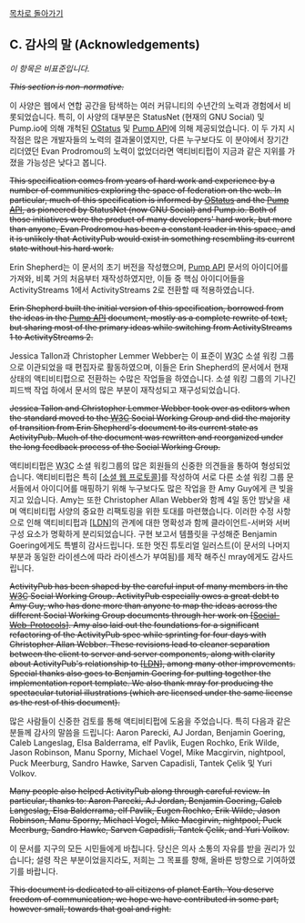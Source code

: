 [목차로 돌아가기](ActivityPubContents.md)

## C. 감사의 말 (Acknowledgements)

*이 항목은 비표준입니다.*

~~*This section is non-normative.*~~

이 사양은 웹에서 연합 공간을 탐색하는 여러 커뮤니티의 수년간의 노력과 경험에서 비롯되었습니다. 특히, 이 사양의 대부분은 StatusNet (현재의 GNU Social) 및 Pump.io에 의해 개척된 [OStatus](https://www.w3.org/community/ostatus/wiki/Main_Page) 및 [Pump API](https://github.com/pump-io/pump.io/blob/master/API.md)에 의해 제공되었습니다. 이 두 가지 시작점은 많은 개발자들의 노력의 결과물이였지만, 다른 누구보다도 이 분야에서 장기간 리더였던 Evan Prodromou의 노력이 없었더라면 액티비티펍이 지금과 같은 지위를 가졌을 가능성은 낮다고 봅니다.

~~This specification comes from years of hard work and experience by a number of communities exploring the space of federation on the web. In particular, much of this specification is informed by [OStatus](https://www.w3.org/community/ostatus/wiki/Main_Page) and the [Pump API](https://github.com/pump-io/pump.io/blob/master/API.md), as pioneered by StatusNet (now GNU Social) and Pump.io. Both of those initiatives were the product of many developers' hard work, but more than anyone, Evan Prodromou has been a constant leader in this space, and it is unlikely that ActivityPub would exist in something resembling its current state without his hard work.~~

Erin Shepherd는 이 문서의 초기 버전을 작성했으며, [Pump API](https://github.com/pump-io/pump.io/blob/master/API.md) 문서의 아이디어를 가져와, 비록 거의 처음부터 재작성하였지만, 이들 중 핵심 아이디어들을 ActivityStreams 1에서 ActivityStreams 2로 전환할 때 적용하였습니다.

~~Erin Shepherd built the initial version of this specification, borrowed from the ideas in the [Pump API](https://github.com/pump-io/pump.io/blob/master/API.md) document, mostly as a complete rewrite of text, but sharing most of the primary ideas while switching from ActivityStreams 1 to ActivityStreams 2.~~

[//Comment]: # "번역이 매끄럽지 않은 것 같습니다."

Jessica Tallon과 Christopher Lemmer Webber는 이 표준이 <abbr title="World Wide Web Consortium">W3C</abbr> 소셜 워킹 그룹으로 이관되었을 때 편집자로 활동하였으며, 이들은 Erin Shepherd의 문서에서 현재 상태의 액티비티펍으로 전환하는 수많은 작업들을 하였습니다. 소셜 워킹 그룹의 기나긴 피드백 작업 하에서 문서의 많은 부분이 재작성되고 재구성되었습니다.

~~Jessica Tallon and Christopher Lemmer Webber took over as editors when the standard moved to the <abbr title="World Wide Web Consortium">W3C</abbr> Social Working Group and did the majority of transition from Erin Shepherd's document to its current state as ActivityPub. Much of the document was rewritten and reorganized under the long feedback process of the Social Working Group.~~

액티비티펍은 <abbr title="World Wide Web Consortium">W3C</abbr> 소셜 워킹그룹의 많은 회원들의 신중한 의견들을 통하여 형성되었습니다. 액티비티펍은 특히 [[소셜 웹 프로토콜](https://www.w3.org/TR/activitypub/#bib-Social-Web-Protocols)]를 작성하여 서로 다른 소셜 워킹 그룹 문서들에서 아이디어를 매핑하기 위해 누구보다도 많은 작업을 한 Amy Guy에게 큰 빚을 지고 있습니다. Amy는 또한 Christopher Allan Webber와 함께 4일 동안 밤낮을 새며 액티비티펍 사양의 중요한 리팩토링을 위한 토대를 마련했습니다. 이러한 수정 사항으로 인해 액티비티펍과 [[LDN](https://www.w3.org/TR/activitypub/#bib-LDN)]의 관계에 대한 명확성과 함께 클라이언트-서버와 서버 구성 요소가 명확하게 분리되었습니다. 구현 보고서 템플릿을 구성해준 Benjamin Goering에게도 특별히 감사드립니다. 또한 멋진 튜토리얼 일러스트(이 문서의 나머지 부분과 동일한 라이센스에 따라 라이센스가 부여됨)를 제작 해주신 mray에게도 감사드립니다.

~~ActivityPub has been shaped by the careful input of many members in the <abbr title="World Wide Web Consortium">W3C</abbr> Social Working Group. ActivityPub especially owes a great debt to Amy Guy, who has done more than anyone to map the ideas across the different Social Working Group documents through her work on [[Social-Web-Protocols](https://www.w3.org/TR/activitypub/#bib-Social-Web-Protocols)]. Amy also laid out the foundations for a significant refactoring of the ActivityPub spec while sprinting for four days with Christopher Allan Webber. These revisions lead to cleaner separation between the client to server and server components, along with clarity about ActivityPub's relationship to [[LDN](https://www.w3.org/TR/activitypub/#bib-LDN)], among many other improvements. Special thanks also goes to Benjamin Goering for putting together the implementation report template. We also thank mray for producing the spectacular tutorial illustrations (which are licensed under the same license as the rest of this document).~~

[//Comment]: # "의역"

많은 사람들이 신중한 검토를 통해 액티비티펍에 도움을 주었습니다. 특히 다음과 같은 분들께 감사의 말씀을 드립니다: Aaron Parecki, AJ Jordan, Benjamin Goering, Caleb Langeslag, Elsa Balderrama, elf Pavlik, Eugen Rochko, Erik Wilde, Jason Robinson, Manu Sporny, Michael Vogel, Mike Macgirvin, nightpool, Puck Meerburg, Sandro Hawke, Sarven Capadisli, Tantek Çelik 및 Yuri Volkov.

~~Many people also helped ActivityPub along through careful review. In particular, thanks to: Aaron Parecki, AJ Jordan, Benjamin Goering, Caleb Langeslag, Elsa Balderrama, elf Pavlik, Eugen Rochko, Erik Wilde, Jason Robinson, Manu Sporny, Michael Vogel, Mike Macgirvin, nightpool, Puck Meerburg, Sandro Hawke, Sarven Capadisli, Tantek Çelik, and Yuri Volkov.~~

이 문서를 지구의 모든 시민들에게 바칩니다. 당신은 의사 소통의 자유를 받을 권리가 있습니다; 설령 작은 부분이었을지라도, 저희는 그 목표를 향해, 올바른 방향으로 기여하였기를 바랍니다.

~~This document is dedicated to all citizens of planet Earth. You deserve freedom of communication; we hope we have contributed in some part, however small, towards that goal and right.~~